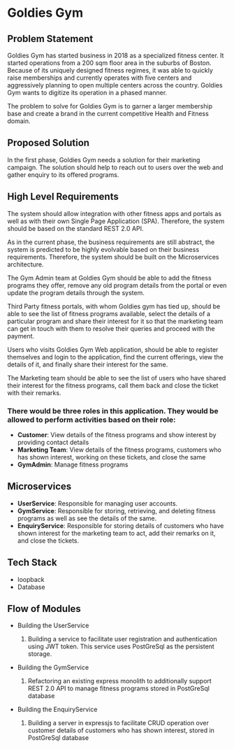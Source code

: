 # Goldies Gym 

## Problem Statement

Goldies Gym has started business in 2018 as a specialized fitness center. It started operations from a 200 sqm floor area in the suburbs of Boston. Because of its uniquely designed fitness regimes, it was able to quickly raise memberships and currently operates with five centers and aggressively planning to open multiple centers across the country.
Goldies Gym wants to digitize its operation in a phased manner. 

The problem to solve for Goldies Gym is to garner a larger membership base and create a brand in the current competitive Health and Fitness domain.


## Proposed Solution

In the first phase, Goldies Gym needs a solution for their marketing campaign. 
The solution should help to reach out to users over the web and gather enquiry to its offered programs. 


## High Level Requirements

The system should allow integration with other fitness apps and portals as well as with their own Single Page Application (SPA). Therefore, the system should be based on the standard REST 2.0 API. 

As in the current phase, the business requirements are still abstract, the system is predicted to be highly evolvable based on their business requirements. Therefore, the system should be built on the Microservices architecture.

The Gym Admin team at Goldies Gym should be able to add the fitness programs they offer, remove any old program details from the portal or even update the program details through the system.

Third Party fitness portals, with whom Goldies gym has tied up, should be able to see the list of fitness programs available, select the details of a particular program and share their interest for it so that the marketing team can get in touch with them to resolve their queries and proceed with the payment.

Users who visits Goldies Gym Web application, should be able to register themselves and login to the application, find the current offerings, view the details of it, and finally share their interest for the same.  

The Marketing team should be able to see the list of users who have shared their interest for the fitness programs, call them back and close the ticket with their remarks.


### There would be three roles in this application. They would be allowed to perform activities based on their role: 
  - **Customer**: View details of the fitness programs and show interest by providing contact details
  - **Marketing Team**: View details of the fitness programs, customers who has shown interest, working on these tickets, and close the same
  - **GymAdmin**: Manage fitness programs

## Microservices

- **UserService**: Responsible for managing user accounts.
- **GymService**: Responsible for storing, retrieving, and deleting fitness programs as well as see the details of the same.
- **EnquiryService**: Responsible for storing details of customers who have shown interest for the marketing team to act, add their remarks on it, and close the tickets.

## Tech Stack

- loopback
- Database


## Flow of Modules

- Building the UserService
  1. Building a service to facilitate user registration and authentication using JWT token. This service uses PostGreSql as the persistent storage.

- Building the GymService
  1. Refactoring an existing express monolith to additionally support REST 2.0 API to manage fitness programs stored in PostGreSql database

- Building the EnquiryService
  1. Building a server in expressjs to facilitate CRUD operation over customer details of customers who has shown interest, stored in PostGreSql database
